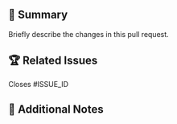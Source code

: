 ## 📌 Summary

Briefly describe the changes in this pull request.

## 🏆 Related Issues

<!-- Link to the corresponding issue(s) -->

Closes #ISSUE_ID

## 🔗 Additional Notes

<!-- Any other relevant information -->
